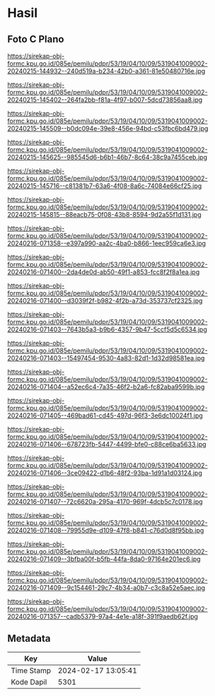 # Hasil

## Foto C Plano

https://sirekap-obj-formc.kpu.go.id/085e/pemilu/pdpr/53/19/04/10/09/5319041009002-20240215-144932--240d519a-b234-42b0-a361-81e50480716e.jpg

https://sirekap-obj-formc.kpu.go.id/085e/pemilu/pdpr/53/19/04/10/09/5319041009002-20240215-145402--264fa2bb-f81a-4f97-b007-5dcd73856aa8.jpg

https://sirekap-obj-formc.kpu.go.id/085e/pemilu/pdpr/53/19/04/10/09/5319041009002-20240215-145509--b0dc094e-39e8-456e-94bd-c53fbc6bd479.jpg

https://sirekap-obj-formc.kpu.go.id/085e/pemilu/pdpr/53/19/04/10/09/5319041009002-20240215-145625--985545d6-b6b1-46b7-8c64-38c9a7455ceb.jpg

https://sirekap-obj-formc.kpu.go.id/085e/pemilu/pdpr/53/19/04/10/09/5319041009002-20240215-145716--c81381b7-63a6-4f08-8a6c-74084e66cf25.jpg

https://sirekap-obj-formc.kpu.go.id/085e/pemilu/pdpr/53/19/04/10/09/5319041009002-20240215-145815--88eacb75-0f08-43b8-8594-9d2a55f1d131.jpg

https://sirekap-obj-formc.kpu.go.id/085e/pemilu/pdpr/53/19/04/10/09/5319041009002-20240216-071358--e397a990-aa2c-4ba0-b866-1eec959ca6e3.jpg

https://sirekap-obj-formc.kpu.go.id/085e/pemilu/pdpr/53/19/04/10/09/5319041009002-20240216-071400--2da4de0d-ab50-49f1-a853-fcc8f2f8a1ea.jpg

https://sirekap-obj-formc.kpu.go.id/085e/pemilu/pdpr/53/19/04/10/09/5319041009002-20240216-071400--d3039f2f-b982-4f2b-a73d-353737cf2325.jpg

https://sirekap-obj-formc.kpu.go.id/085e/pemilu/pdpr/53/19/04/10/09/5319041009002-20240216-071403--7643b5a3-b9b6-4357-9b47-5ccf5d5c6534.jpg

https://sirekap-obj-formc.kpu.go.id/085e/pemilu/pdpr/53/19/04/10/09/5319041009002-20240216-071403--15497454-9530-4a83-82d1-1d32d98581ea.jpg

https://sirekap-obj-formc.kpu.go.id/085e/pemilu/pdpr/53/19/04/10/09/5319041009002-20240216-071404--a52ec6c4-7a35-46f2-b2a6-fc82aba9599b.jpg

https://sirekap-obj-formc.kpu.go.id/085e/pemilu/pdpr/53/19/04/10/09/5319041009002-20240216-071405--469bad61-cd45-497d-96f3-3e6dc10024f1.jpg

https://sirekap-obj-formc.kpu.go.id/085e/pemilu/pdpr/53/19/04/10/09/5319041009002-20240216-071406--678723fb-5447-4499-bfe0-c88ce6ba5633.jpg

https://sirekap-obj-formc.kpu.go.id/085e/pemilu/pdpr/53/19/04/10/09/5319041009002-20240216-071406--3ce09422-d1b6-48f2-93ba-1d91a1d03124.jpg

https://sirekap-obj-formc.kpu.go.id/085e/pemilu/pdpr/53/19/04/10/09/5319041009002-20240216-071407--72c6620a-295a-4170-969f-4dcb5c7c0178.jpg

https://sirekap-obj-formc.kpu.go.id/085e/pemilu/pdpr/53/19/04/10/09/5319041009002-20240216-071408--79955d9e-d109-47f8-b841-c76d0d8f95bb.jpg

https://sirekap-obj-formc.kpu.go.id/085e/pemilu/pdpr/53/19/04/10/09/5319041009002-20240216-071409--3bfba00f-b5fb-44fa-8da0-97164e201ec6.jpg

https://sirekap-obj-formc.kpu.go.id/085e/pemilu/pdpr/53/19/04/10/09/5319041009002-20240216-071409--9c154461-29c7-4b34-a0b7-c3c8a52e5aec.jpg

https://sirekap-obj-formc.kpu.go.id/085e/pemilu/pdpr/53/19/04/10/09/5319041009002-20240216-071357--cadb5379-97a4-4e1e-a18f-391f9aedb62f.jpg


## Metadata

| Key        | Value               |
| ---------- | ------------------- |
| Time Stamp | 2024-02-17 13:05:41 |
| Kode Dapil | 5301                |



